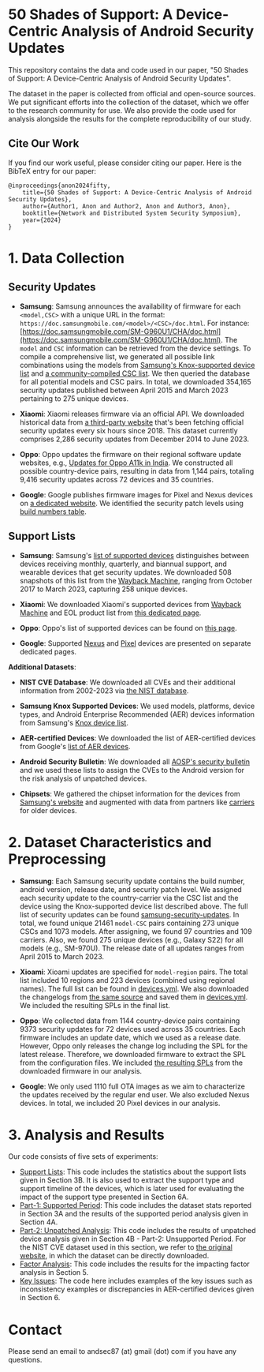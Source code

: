 # 50 Shades of Support: A Device-Centric Analysis of Android Security Updates

This repository contains the data and code used in our paper, "50 Shades of Support: A Device-Centric Analysis of Android Security Updates".

The dataset in the paper is collected from official and open-source sources. We put significant efforts into the collection of the dataset, which we offer to the research community for use. We also provide the code used for analysis alongside the results for the complete reproducibility of our study. 

## Cite Our Work

If you find our work useful, please consider citing our paper. Here is the BibTeX entry for our paper:

```
@inproceedings{anon2024fifty,
    title={50 Shades of Support: A Device-Centric Analysis of Android Security Updates},
    author={Author1, Anon and Author2, Anon and Author3, Anon},
    booktitle={Network and Distributed System Security Symposium},
    year={2024}
}
```


# 1. Data Collection

## Security Updates
- **Samsung**: Samsung announces the availability of firmware for each `<model,CSC>` with a unique URL in the format: `https://doc.samsungmobile.com/<model>/<CSC>/doc.html`. For instance: [https://doc.samsungmobile.com/SM-G960U1/CHA/doc.html](https://doc.samsungmobile.com/SM-G960U1/CHA/doc.html). The `model` and `CSC` information can be retrieved from the device settings. To compile a comprehensive list, we generated all possible link combinations using the models from [Samsung's Knox-supported device list](https://www.samsungknox.com/en/knox-platform/supported-devices) and [a community-compiled CSC list](https://tsar3000.com/list-of-samsung-csc-codes-samsung-firmware-csc-codes). We then queried the database for all potential models and CSC pairs. In total, we downloaded 354,165 security updates published between April 2015 and March 2023 pertaining to 275 unique devices.

- **Xiaomi**: Xiaomi releases firmware via an official API. We downloaded historical data from [a third-party website](https://github.com/XiaomiFirmwareUpdater/miui-updates-tracker/blob/master/data/latest.yml) that's been fetching official security updates every six hours since 2018. This dataset currently comprises 2,286 security updates from December 2014 to June 2023.

- **Oppo**: Oppo updates the firmware on their regional software update websites, e.g., [Updates for Oppo A11k in India](https://support.oppo.com/in/software-update). We constructed all possible country-device pairs, resulting in data from 1,144 pairs, totaling 9,416 security updates across 72 devices and 35 countries.

- **Google**: Google publishes firmware images for Pixel and Nexus devices on [a dedicated website](https://developers.google.com/android/images). We identified the security patch levels using [build numbers table](https://source.android.com/docs/setup/about/build-numbers).

## Support Lists

- **Samsung**: Samsung's [list of supported devices](https://security.samsungmobile.com/workScope.smsb) distinguishes between devices receiving monthly, quarterly, and biannual support, and wearable devices that get security updates. We downloaded 508 snapshots of this list from the [Wayback Machine](https://web.archive.org/web/20230401000000*/https://security.samsungmobile.com/workScope.smsb), ranging from October 2017 to March 2023, capturing 258 unique devices.

- **Xiaomi**: We downloaded Xiaomi's supported devices from [Wayback Machine](https://web.archive.org/web/20210501000000*/https:/www.mi.com/global/service/support/security-update.html) and EOL product list from [this dedicated page](https://trust.mi.com/misrc/updates/phone?tab=policy).

- **Oppo**: Oppo's list of supported devices can be found on [this page](https://security.oppo.com/en/mend).

- **Google**: Supported [Nexus](https://support.google.com/nexus/answer/11227897) and [Pixel](https://support.google.com/pixelphone/answer/4457705) devices are presented on separate dedicated pages.

**Additional Datasets**:

- **NIST CVE Database**: We downloaded all CVEs and their additional information from 2002-2023 via [the NIST database](https://nvd.nist.gov/vuln/data-feeds).

- **Samsung Knox Supported Devices**: We used models, platforms, device types, and Android Enterprise Recommended (AER) devices information from Samsung's [Knox device list](https://www.samsungknox.com/en/knox-platform/supported-devices).

- **AER-certified Devices**: We downloaded the list of AER-certified devices from Google's [list of AER devices](https://androidenterprisepartners.withgoogle.com/).

- **Android Security Bulletin**: We downloaded all [AOSP's security bulletin](https://source.android.com/docs/security/bulletin) and we used these lists to assign the CVEs to the Android version for the risk analysis of unpatched devices. 

- **Chipsets**: We gathered the chipset information for the devices from [Samsung's website](https://www.samsung.com/us/smartphones/galaxy-s22-ultra/buy/galaxy-s22-ultra-128gb-unlocked-sm-s908uzkaxaa/) and augmented with data from partners like [carriers](https://www.t-mobile.com/cell-phone/samsung-galaxy-s22) for older devices.


# 2. Dataset Characteristics and Preprocessing

- **Samsung**: Each Samsung security update contains the build number, android version, release date, and security patch level. We assigned each security update to the country-carrier via the CSC list and the device using the Knox-supported device list described above. The full list of security updates can be found [samsung-security-updates](../Data/Samsung/samsung-security-updates/). In total, we found unique 21461 `model-CSC` pairs containing 273 unique CSCs and 1073 models. After assigning, we found 97 countries and 109 carriers. Also, we found 275 unique devices (e.g., Galaxy S22) for all models (e.g., SM-970U). The release date of all updates ranges from April 2015 to March 2023.  

- **Xioami**: Xioami updates are specified for `model-region` pairs. The total list included 10 regions and 223 devices (combined using regional names). The full list can be found in [devices.yml](../Data/Xiaomi/devices.yml). We also downloaded the changelogs from [the same source](https://xiaomifirmwareupdater.com/miui/) and saved them in [devices.yml](../Data/Xiaomi/changelogs.csv). We included the resulting SPLs in the final list. 

- **Oppo**: We collected data from 1144 country-device pairs containing 9373 security updates for 72 devices used across 35 countries. Each firmware includes an update date, which we used as a release date. However, Oppo only releases the change log including the SPL for the latest release. Therefore, we downloaded firmware to extract the SPL from the configuration files. We included [the resulting SPLs](../Data/Oppo/firmware_SPLs.csv) from the downloaded firmware in our analysis. 

- **Google**: We only used 1110 full OTA images as we aim to characterize the updates received by the regular end user. We also excluded Nexus devices. In total, we included 20 Pixel devices in our analysis.


# 3. Analysis and Results
 
Our code consists of five sets of experiments:
 - [Support Lists](./Code/Dataset%20(Support%20Lists).ipynb): This code includes the statistics about the support lists given in Section 3B. It is also used to extract the support type and support timeline of the devices, which is later used for evaluating the impact of the support type presented in Section 6A. 
 - [Part-1: Supported Period](./Code/Part-1%20Supported%20Period.ipynb): This code includes the dataset stats reported in Section 3A and the results of the supported period analysis given in Section 4A.
 - [Part-2: Unpatched Analysis](./Code/Part-2%20Unpatched%20Analysis.ipynb): This code includes the results of unpatched device analysis given in Section 4B - Part-2: Unsupported Period. For the NIST CVE dataset used in this section, we refer to [the original website](https://nvd.nist.gov/vuln/data-feeds), in which the dataset can be directly downloaded.
 - [Factor Analysis](./Code/Factor%20Analysis.ipynb): This code includes the results for the impacting factor analysis in Section 5.
 - [Key Issues](./Code/Key-Issues.ipynb): The code here includes examples of the key issues such as inconsistency examples or discrepancies in AER-certified devices given in Section 6.

# Contact

Please send an email to andsec87 (at) gmail (dot) com if you have any questions.

 

 

 
 
 
 


